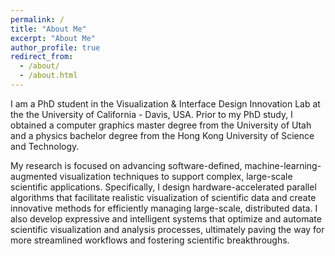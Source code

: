 ```yaml
---
permalink: /
title: "About Me"
excerpt: "About Me"
author_profile: true
redirect_from: 
  - /about/
  - /about.html
---
```


I am a PhD student in the Visualization & Interface Design Innovation Lab at the the University of California - Davis, USA. Prior to my PhD study, I obtained a computer graphics master degree from the University of Utah and a physics bachelor degree from the Hong Kong University of Science and Technology.

My research is focused on advancing software-defined, machine-learning-augmented visualization techniques to support complex, large-scale scientific applications. Specifically, I design hardware-accelerated parallel algorithms that facilitate realistic visualization of scientific data and create innovative methods for efficiently managing large-scale, distributed data.  I also develop expressive and intelligent systems that optimize and automate scientific visualization and analysis processes, ultimately paving the way for more streamlined workflows and fostering scientific breakthroughs.
